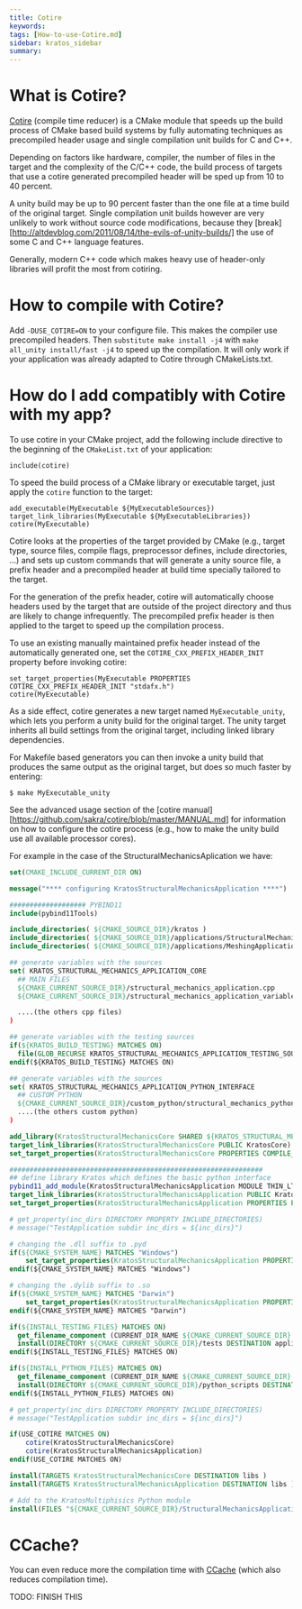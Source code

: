 ```yaml
---
title: Cotire
keywords: 
tags: [How-to-use-Cotire.md]
sidebar: kratos_sidebar
summary: 
---
```


# What is Cotire?

[Cotire](https://github.com/sakra/cotire) (compile time reducer) is a CMake module that speeds up the build process of CMake based build systems by fully automating techniques as precompiled header usage and single compilation unit builds for C and C++.

Depending on factors like hardware, compiler, the number of files in the target and the complexity
of the C/C++ code, the build process of targets that use a cotire generated precompiled header
will be sped up from 10 to 40 percent.

A unity build may be up to 90 percent faster than the one file at a time build of the original
target. Single compilation unit builds however are very unlikely to work without source code
modifications, because they [break][http://altdevblog.com/2011/08/14/the-evils-of-unity-builds/] the use of some C and C++ language features.

Generally, modern C++ code which makes heavy use of header-only libraries will profit the most from
cotiring.

# How to compile with Cotire?

Add `-DUSE_COTIRE=ON` to your configure file. This makes the compiler use precompiled headers.
Then `substitute make install -j4` with `make all_unity install/fast -j4` to speed up the compilation.
It will only work if your application was already adapted to Cotire through CMakeLists.txt.

# How do I add compatibly with Cotire with my app?

To use cotire in your CMake project, add the following include directive to the beginning of the `CMakeList.txt` of your application:

    include(cotire)

To speed the build process of a CMake library or executable target, just apply the `cotire`
function to the target:

    add_executable(MyExecutable ${MyExecutableSources})
    target_link_libraries(MyExecutable ${MyExecutableLibraries})
    cotire(MyExecutable)

Cotire looks at the properties of the target provided by CMake (e.g., target type, source files,
compile flags, preprocessor defines, include directories, ...) and sets up custom commands that
will generate a unity source file, a prefix header and a precompiled header at build time
specially tailored to the target.

For the generation of the prefix header, cotire will automatically choose headers used by the
target that are outside of the project directory and thus are likely to change infrequently.
The precompiled prefix header is then applied to the target to speed up the compilation process.

To use an existing manually maintained prefix header instead of the automatically generated one,
set the `COTIRE_CXX_PREFIX_HEADER_INIT` property before invoking cotire:

    set_target_properties(MyExecutable PROPERTIES COTIRE_CXX_PREFIX_HEADER_INIT "stdafx.h")
    cotire(MyExecutable)

As a side effect, cotire generates a new target named `MyExecutable_unity`, which lets you perform
a unity build for the original target. The unity target inherits all build settings from the
original target, including linked library dependencies.

For Makefile based generators you can then invoke a unity build that produces the same output as
the original target, but does so much faster by entering:

    $ make MyExecutable_unity

See the advanced usage section of the [cotire manual][https://github.com/sakra/cotire/blob/master/MANUAL.md] for information on how to configure the cotire process (e.g., how to make the unity build use all available processor
cores).

For example in the case of the StructuralMechanicsAplication we have:

~~~cmake
set(CMAKE_INCLUDE_CURRENT_DIR ON)

message("**** configuring KratosStructuralMechanicsApplication ****")

################### PYBIND11
include(pybind11Tools)

include_directories( ${CMAKE_SOURCE_DIR}/kratos )
include_directories( ${CMAKE_SOURCE_DIR}/applications/StructuralMechanicsApplication )
include_directories( ${CMAKE_SOURCE_DIR}/applications/MeshingApplication )

## generate variables with the sources
set( KRATOS_STRUCTURAL_MECHANICS_APPLICATION_CORE
  ## MAIN FILES
  ${CMAKE_CURRENT_SOURCE_DIR}/structural_mechanics_application.cpp
  ${CMAKE_CURRENT_SOURCE_DIR}/structural_mechanics_application_variables.cpp

  ....(the others cpp files)
)

## generate variables with the testing sources
if(${KRATOS_BUILD_TESTING} MATCHES ON)
  file(GLOB_RECURSE KRATOS_STRUCTURAL_MECHANICS_APPLICATION_TESTING_SOURCES ${CMAKE_CURRENT_SOURCE_DIR}/tests/cpp_tests/*.cpp)
endif(${KRATOS_BUILD_TESTING} MATCHES ON)

## generate variables with the sources
set( KRATOS_STRUCTURAL_MECHANICS_APPLICATION_PYTHON_INTERFACE
  ## CUSTOM PYTHON
  ${CMAKE_CURRENT_SOURCE_DIR}/custom_python/structural_mechanics_python_application.cpp
  ....(the others custom python)
)

add_library(KratosStructuralMechanicsCore SHARED ${KRATOS_STRUCTURAL_MECHANICS_APPLICATION_CORE} ${KRATOS_STRUCTURAL_MECHANICS_APPLICATION_TESTING_SOURCES})
target_link_libraries(KratosStructuralMechanicsCore PUBLIC KratosCore)
set_target_properties(KratosStructuralMechanicsCore PROPERTIES COMPILE_DEFINITIONS "STRUCTURAL_MECHANICS_APPLICATION=EXPORT,API")

###############################################################
## define library Kratos which defines the basic python interface
pybind11_add_module(KratosStructuralMechanicsApplication MODULE THIN_LTO ${KRATOS_STRUCTURAL_MECHANICS_APPLICATION_PYTHON_INTERFACE})
target_link_libraries(KratosStructuralMechanicsApplication PUBLIC KratosStructuralMechanicsCore)
set_target_properties(KratosStructuralMechanicsApplication PROPERTIES PREFIX "")

# get_property(inc_dirs DIRECTORY PROPERTY INCLUDE_DIRECTORIES)
# message("TestApplication subdir inc_dirs = ${inc_dirs}")

# changing the .dll suffix to .pyd
if(${CMAKE_SYSTEM_NAME} MATCHES "Windows")
	set_target_properties(KratosStructuralMechanicsApplication PROPERTIES SUFFIX .pyd)
endif(${CMAKE_SYSTEM_NAME} MATCHES "Windows")

# changing the .dylib suffix to .so
if(${CMAKE_SYSTEM_NAME} MATCHES "Darwin")
	set_target_properties(KratosStructuralMechanicsApplication PROPERTIES SUFFIX .so)
endif(${CMAKE_SYSTEM_NAME} MATCHES "Darwin")

if(${INSTALL_TESTING_FILES} MATCHES ON)
  get_filename_component (CURRENT_DIR_NAME ${CMAKE_CURRENT_SOURCE_DIR} NAME)
  install(DIRECTORY ${CMAKE_CURRENT_SOURCE_DIR}/tests DESTINATION applications/${CURRENT_DIR_NAME} FILES_MATCHING PATTERN "*.py" PATTERN  "*.json" PATTERN "*.mdpa" PATTERN ".svn" EXCLUDE)
endif(${INSTALL_TESTING_FILES} MATCHES ON)

if(${INSTALL_PYTHON_FILES} MATCHES ON)
  get_filename_component (CURRENT_DIR_NAME ${CMAKE_CURRENT_SOURCE_DIR} NAME)
  install(DIRECTORY ${CMAKE_CURRENT_SOURCE_DIR}/python_scripts DESTINATION applications/${CURRENT_DIR_NAME} FILES_MATCHING PATTERN "*.py" PATTERN "*.csv")
endif(${INSTALL_PYTHON_FILES} MATCHES ON)

# get_property(inc_dirs DIRECTORY PROPERTY INCLUDE_DIRECTORIES)
# message("TestApplication subdir inc_dirs = ${inc_dirs}")

if(USE_COTIRE MATCHES ON)
    cotire(KratosStructuralMechanicsCore)
    cotire(KratosStructuralMechanicsApplication)
endif(USE_COTIRE MATCHES ON)

install(TARGETS KratosStructuralMechanicsCore DESTINATION libs )
install(TARGETS KratosStructuralMechanicsApplication DESTINATION libs )

# Add to the KratosMultiphisics Python module
install(FILES "${CMAKE_CURRENT_SOURCE_DIR}/StructuralMechanicsApplication.py" DESTINATION KratosMultiphysics )
~~~

# CCache?

You can even reduce more the compilation time with [CCache](https://ccache.samba.org/) (which also reduces compilation time).

TODO: FINISH THIS



